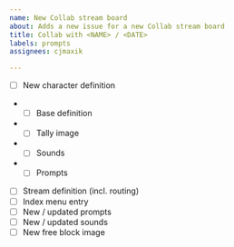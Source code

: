 ```yaml
---
name: New Collab stream board
about: Adds a new issue for a new Collab stream board
title: Collab with <NAME> / <DATE>
labels: prompts
assignees: cjmaxik

---
```


- [ ] New character definition
- - [ ] Base definition
- - [ ] Tally image
- - [ ] Sounds
- - [ ] Prompts
- [ ] Stream definition (incl. routing)
- [ ] Index menu entry
- [ ] New / updated prompts
- [ ] New / updated sounds
- [ ] New free block image
